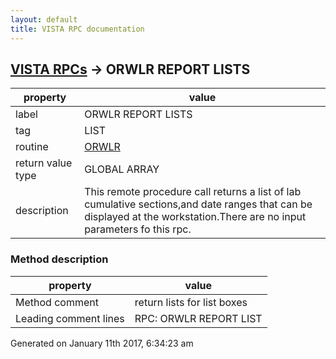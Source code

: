 ```yaml
---
layout: default
title: VISTA RPC documentation
---
```




## [VISTA RPCs](TableOfContent.md) &#8594; ORWLR REPORT LISTS 

 property | value 
--- | --- 
 label | ORWLR REPORT LISTS
 tag | LIST
 routine | [ORWLR](http://code.osehra.org/dox/Routine_ORWLR_source.html)
 return value type | GLOBAL ARRAY
 description | This remote procedure call returns a list of lab cumulative sections,and date ranges that can be displayed at the workstation.There are no input parameters fo this rpc.


### Method description

 property | value 
--- | --- 
 Method comment | return lists for list boxes
 Leading comment lines | RPC: ORWLR REPORT LIST




Generated on January 11th 2017, 6:34:23 am